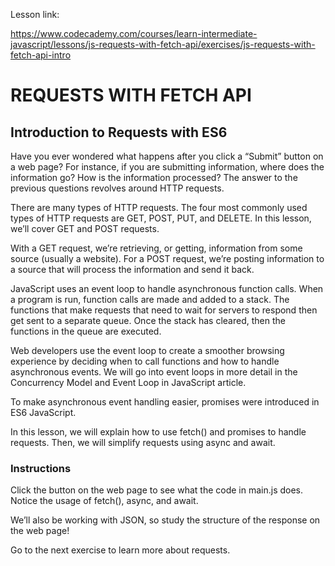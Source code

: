 Lesson link:

https://www.codecademy.com/courses/learn-intermediate-javascript/lessons/js-requests-with-fetch-api/exercises/js-requests-with-fetch-api-intro

# REQUESTS WITH FETCH API

## Introduction to Requests with ES6

Have you ever wondered what happens after you click a “Submit” button on a web page? For instance, if you are submitting information, where does the information go? How is the information processed? The answer to the previous questions revolves around HTTP requests.

There are many types of HTTP requests. The four most commonly used types of HTTP requests are GET, POST, PUT, and DELETE. In this lesson, we’ll cover GET and POST requests.

With a GET request, we’re retrieving, or getting, information from some source (usually a website). For a POST request, we’re posting information to a source that will process the information and send it back.

JavaScript uses an event loop to handle asynchronous function calls. When a program is run, function calls are made and added to a stack. The functions that make requests that need to wait for servers to respond then get sent to a separate queue. Once the stack has cleared, then the functions in the queue are executed.

Web developers use the event loop to create a smoother browsing experience by deciding when to call functions and how to handle asynchronous events. We will go into event loops in more detail in the Concurrency Model and Event Loop in JavaScript article.

To make asynchronous event handling easier, promises were introduced in ES6 JavaScript.

In this lesson, we will explain how to use fetch() and promises to handle requests. Then, we will simplify requests using async and await.

### Instructions
Click the button on the web page to see what the code in main.js does. Notice the usage of fetch(), async, and await.

We’ll also be working with JSON, so study the structure of the response on the web page!

Go to the next exercise to learn more about requests.

